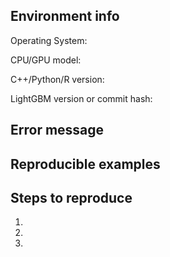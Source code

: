 <!--
Please search your question on previous issues, Stack Overflow (https://stackoverflow.com/questions/tagged/lightgbm) or other search engines before you open a new one.
-->

<!--
For bugs and unexpected issues, please provide the following information, so that we could reproduce them on our system.
-->

## Environment info

Operating System:

CPU/GPU model:

C++/Python/R version:

LightGBM version or commit hash:

## Error message

<!-- Paste error log here -->

## Reproducible examples

<!-- Paste examples here -->

## Steps to reproduce

1.
2.
3.
